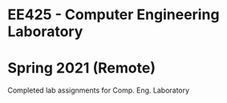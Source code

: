 # EE425 - Computer Engineering Laboratory
# Spring 2021 (Remote)

Completed lab assignments for Comp. Eng. Laboratory 
